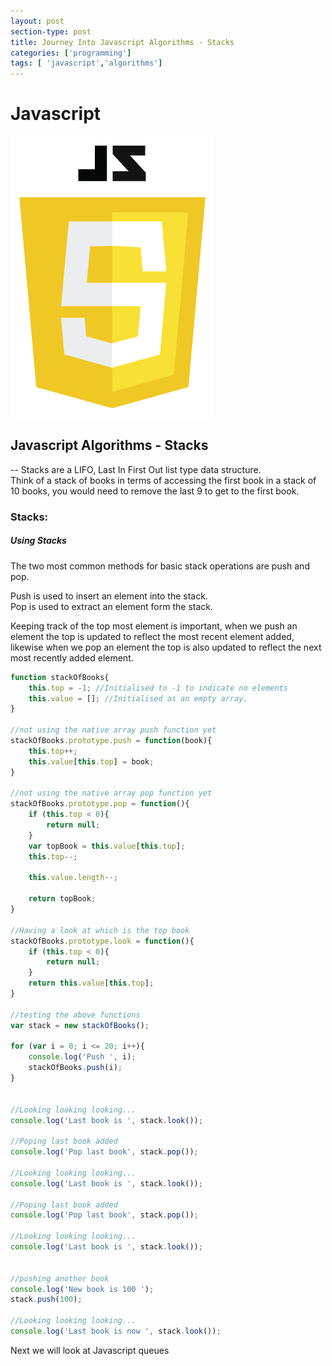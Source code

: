 ```yaml
---
layout: post
section-type: post
title: Journey Into Javascript Algorithms - Stacks
categories: ['programming']
tags: [ 'javascript','algorithms']
---
```


# Javascript 

![Javascript](/img/js.png)  

## Javascript Algorithms - Stacks

-- Stacks are a LIFO, Last In First Out list type data structure.  
Think of a stack of books in terms of accessing the first book in a stack of 10 books, you would need to remove the last 9 to get to the first book.  

### Stacks:  

##### Using Stacks 

The two most common methods for basic stack operations are push and pop.  

Push is used to insert an element into the stack.  
Pop is used to extract an element form the stack.  

Keeping track of the top most element is important, when we push an element the top is updated to reflect the most recent element added, likewise when we pop an element the top is also updated to reflect the next most recently added element.  

```javascript
function stackOfBooks{
    this.top = -1; //Initialised to -1 to indicate no elements
    this.value = []; //Initialised as an empty array.
}

//not using the native array push function yet
stackOfBooks.prototype.push = function(book){
    this.top++;
    this.value[this.top] = book;
}

//not using the native array pop function yet
stackOfBooks.prototype.pop = function(){
    if (this.top < 0){
        return null;
    }
    var topBook = this.value[this.top];
    this.top--;

    this.value.length--;

    return topBook;
}

//Having a look at which is the top book
stackOfBooks.prototype.look = function(){
    if (this.top < 0){
        return null;
    }
    return this.value[this.top];
}

//testing the above functions
var stack = new stackOfBooks();

for (var i = 0; i <= 20; i++){
    console.log('Push ', i);
    stackOfBooks.push(i);
}


//Looking looking looking...
console.log('Last book is ', stack.look());

//Poping last book added
console.log('Pop last book', stack.pop());

//Looking looking looking...
console.log('Last book is ', stack.look());

//Poping last book added
console.log('Pop last book', stack.pop());

//Looking looking looking...
console.log('Last book is ', stack.look());


//pushing another book
console.log('New book is 100 ');
stack.push(100);

//Looking looking looking...
console.log('Last book is now ', stack.look());


```
Next we will look at Javascript queues